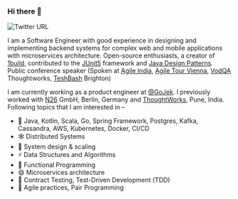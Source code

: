 ### Hi there 👋

![Twitter URL](https://img.shields.io/twitter/url?style=social&url=https%3A%2F%2Ftwitter.com%2FgopinathLangote%2F)

I am a Software Engineer with good experience in designing and implementing backend systems for complex web and mobile applications with microservices architecture. Open-source enthusiasts, a creator of [1build](https://github.com/gopinath-langote/1build), contributed to the [JUnit5](https://github.com/junit-team/junit5) framework and [Java Design Patterns](https://github.com/iluwatar/java-design-patterns). Public conference speaker (Spoken at [Agile India](https://2019.agileindia.org/), [Agile Tour Vienna](https://agiletourvienna.at/), [VodQA](https://twpune.github.io/vodqa/) Thoughtworks, [TeshBash](https://www.ministryoftesting.com/testbash) Brighton)

I am currently working as a product engineer at [@GoJek](https://www.gojek.io/). I previously worked with [N26](https://n26.com/) GmbH, Berlin, Germany and [ThoughtWorks](https://www.thoughtworks.com/), Pune, India. Following topics that I am interested in – 

- 👯 Java, Kotlin, Scala, Go, Spring Framework, Postgres, Kafka, Cassandra, AWS, Kubernetes, Docker, CI/CD
- 🕸️ Distributed Systems
- 🌌 System design & scaling
- ⚡ Data Structures and Algorithms
- 🔭 Functional Programming
- 😄 Microservices architecture
- 🌱 Contract Testing, Test-Driven Development (TDD)
- 🔭 Agile practices, Pair Programming 


<!--
**gopinath-langote/gopinath-langote** is a ✨ _special_ ✨ repository because its `README.md` (this file) appears on your GitHub profile.

Here are some ideas to get you started:

- 🔭 I’m currently working on ...
- 🌱 I’m currently learning ...
- 👯 I’m looking to collaborate on ...
- 🤔 I’m looking for help with ...
- 💬 Ask me about ...
- 📫 How to reach me: ...
- 😄 Pronouns: ...
- ⚡ Fun fact: ...
-->
